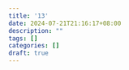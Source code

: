 ```yaml
---
title: '13'
date: 2024-07-21T21:16:17+08:00
description: ""
tags: []
categories: []
draft: true
---
```


